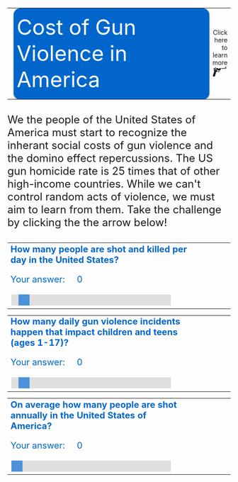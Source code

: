 <style>
.body {
  font-family: 'Courier New', monospace;
}

.banner{
width:100%;
height: 200px;
margin:7px auto;
-moz-box-shadow: 0 1px 3px rgba(0,0,0,0.5);
-webkit-box-shadow: 0 1px 3px rgba(0,0,0,0.5);
-moz-border-radius: 15px;
-webkit-border-radius: 15px;

}

.banner0{ background: #0066cc  url(banner0.png) no-repeat center left;
 }
  
.cells {
  fill: #bf3737;
}

.label {
  text-anchor: start;
  font: 24px sans-serif;
}
 
 .slidecontainer {
  width: 90%; /* Width of the outside container */
}

/* The slider itself */
.slider {
  -webkit-appearance: none;  /* Override default CSS styles */
  appearance: none;
  width: 100%; /* Full-width */
  height: 25px; /* Specified height */
  background: #d3d3d3; /* Grey background */
  outline: none; /* Remove outline */
  opacity: 0.7; /* Set transparency (for mouse-over effects on hover) */
  -webkit-transition: .2s; /* 0.2 seconds transition on hover */
  transition: opacity .2s;
}

/* Mouse-over effects */
.slider:hover {
  opacity: 1; /* Fully shown on mouse-over */
}

/* The slider handle (use -webkit- (Chrome, Opera, Safari, Edge) and -moz- (Firefox) to override default look) */
.slider::-webkit-slider-thumb {
  -webkit-appearance: none; /* Override default look */
  appearance: none;
  width: 25px; /* Set a specific slider handle width */
  height: 25px; /* Slider handle height */
  background: #0066cc; /* Green background */
  cursor: pointer; /* Cursor on hover */
}

.slider::-moz-range-thumb {
  width: 25px; /* Set a specific slider handle width */
  height: 25px; /* Slider handle height */
  background: #04AA6D; /* Green background */
  cursor: pointer; /* Cursor on hover */
}

.button {
  transition-duration: 0.4s;
}

.button:hover {
  background-color: #4CAF50; /* Green */
  color: white;
}

.button2 {
  background-color: white; 
  color: black; 
  border: 2px solid #008CBA;
}

.button2:hover {
  background-color: #008CBA;
  color: white;
}

</style>
<script>
    
function updateAnswer(questionNumber){
  var slider = document.getElementById("range" + questionNumber);
  var output = document.getElementById("your-answer" + questionNumber);
  var btn1 = document.getElementById("btn" + questionNumber);
  
  btn1.style.display="block";
  output.innerHTML = slider.value;
}
</script>

<table>
<tr>
<td><img src="images.png"></td>
<td style="vertical-align: middle;" class="banner banner0">
    <font size="10" color="#ffffff">Cost of Gun Violence in America </font>
</td>
  <td colspan="3" align="right">Click here to learn more <img src="image2.png"></td>
</tr>
</table>

<div><br></div>
<div style="line-weight:8px"><font size="5">We the people of the United States of America must start to recognize the inherant social costs of gun violence and the domino effect repercussions. The US gun homicide rate is 25 times that of other high-income countries. While we can't control random acts of violence, we must aim to learn from them. Take the challenge by clicking the the arrow below!</font>
</div>
<div><br></div>

<!-- QUESTION #1 -->

<table border="0">
<tr>
<td style="vertical-align: top;" width="400px">
 <div style="color:#0066cc;font-size:20px;vertical-align: top;"><b>How many people are shot and killed per day in the United States?</b></div> 
 <div id="q1_slider_answer">
    <p style="color:#0066cc;font-size:20px;">Your answer: &nbsp;&nbsp;&nbsp; 
    <span id="your-answer1" style="color:#0066cc;font-size:20px;">0</span>&nbsp;&nbsp;&nbsp;
    <button id="btn1" class="button2" onclick="update(Math.floor(316),'1');" style="display:none;">Lock in my answer!</button></p> 
 </div>
 <div class="slidecontainer" id="question1" onclick="updateAnswer(1);" style="white-space: nowrap;">
   <input type="range" min="1" max="1000" value="50" class="slider" id="range1">
 </div> 
</td>
<td style="vertical-align: top;text-align: center;" >
    <svg id="svg1" width="450" height="300"></svg>
</td>
<td>

<span id="explaindesc1" style="display: none;"> 
<font size="4" style="text-align: center;">When we breakdown the 316 daily deaths, we see the extent of the impact of normalizing gun ownership has : </font>
</span>
<ul id="explain1" style="display: none;">
  <li>106 people are shot and killed</li>
  <li>210 survive gunshot injuries</li>
  <li>95 are intentionally shot by someone else and survive</li>
  <li>39 are murdered</li>
  <li>64 die from gun suicide</li>
  <li>10 survive an attempted gun suicide</li>
  <li>1 is killed unintentionally</li>
  <li>90 are shot unintentionally and survive</li>
  <li>1 is killed by legal intervention*</li>
  <li>4 are shot by legal intervention and survive</li>
  <li>1 died but the intent was unknown</li>
  <li>12 are shot and survive but the intent was unknown</li>
</ul>
</td>
</tr>
</table>

<table border="0">
<tr>
<td style="vertical-align: top;" width="400px">
 <div style="color:#0066cc;font-size:20px;vertical-align: top;"><b>How many daily gun violence incidents happen that impact children and teens (ages 1-17)?</b></div> 
 <div id="q1_slider_answer">
    <p style="color:#0066cc;font-size:20px;">Your answer: &nbsp;&nbsp;&nbsp; 
    <span id="your-answer2" style="color:#0066cc;font-size:20px;">0</span>&nbsp;&nbsp;&nbsp;
    <button id="btn2" class="button2" onclick="update(Math.floor(22),'2');" style="display:none;">Lock in my answer!</button></p> 
 </div>
 <div class="slidecontainer" id="question2" onclick="updateAnswer(2);" style="white-space: nowrap;">
   <input type="range" min="1" max="1000" value="50" class="slider" id="range2">
 </div> 
</td>
<td style="vertical-align: top;text-align: center;" >
    <svg id="svg2" width="450" height="300"></svg>
</td>
<td>

<span id="explaindesc2" style="display: none;"> 
<font size="4" style="text-align: center;">Every day, 22 children and teens (1-17) are shot in the United States. Among those: </font>
</span>
<ul id="explain2" style="display: none;">
  <li>5 die from gun violence</li>
  <li>2 are murdered</li>
  <li>17 children and teens survive gunshot injuries</li>
  <li>8 are intentionally shot by someone else and survive</li>
  <li>2 children and teens either die from gun suicide or survive an attempted gun suicide</li>
  <li>8 children and teens are unintentionally shot</li>
</ul>
</td>
</tr>
</table>

<table border="0">
<tr>
<td style="vertical-align: top;" width="400px">
 <div style="color:#0066cc;font-size:20px;vertical-align: top;"><b>On average how many people are shot annually in the United States of America? </b></div> 
 <div id="q1_slider_answer">
    <p style="color:#0066cc;font-size:20px;">Your answer: &nbsp;&nbsp;&nbsp; 
    <span id="your-answer3" style="color:#0066cc;font-size:20px;">0</span>&nbsp;&nbsp;&nbsp;
    <button id="btn3" class="button2" onclick="update(Math.floor(115551),'3');" style="display:none;">Lock in my answer!</button></p> 
 </div>
 <div class="slidecontainer" id="question3" onclick="updateAnswer(3);" style="white-space: nowrap;">
   <input type="range" min="1" max="200000" value="50" class="slider" id="range3">
 </div> 
</td>
<td style="vertical-align: top;text-align: center;" >
    <svg id="svg3" width="450" height="800"></svg>
</td>
<td style="vertical-align: top;">
<span id="explaindesc3" style="display: none;"> 
<font size="4" style="text-align: center;">Every year, 115,551 people are shot. Among those: </font>
</span>
<ul id="explain3" style="display: none;">
  <li>1,663 children and teens die from gun violence</li>
  <li>864 are murdered</li>
  <li>6,294 children and teens survive gunshot injuries</li>
  <li>2,788 are intentionally shot by someone else and survive</li>
  <li>662 die from gun suicide</li>
  <li>166 survive an attempted gun suicide</li>
  <li>10 are killed by legal intervention</li>
  <li>101 are shot by legal intervention and survive</li>
  <li>89 are killed unintentionally</li>
  <li>38 die but the intent was unknown</li>
  <li>380 are and survive shot but the intent is unknown</li>
</ul>
</td>
</tr>
</table>
 
<script src="//d3js.org/d3.v3.min.js"></script>
<script>



function update(n1, question_number) {

  
  var formatNumber = d3.format(",d");

var svg = d3.select("#svg" + question_number);

var width = +svg.attr("width"),
    height = +svg.attr("height");

var groupSpacing = 3,
    cellSpacing = 1,
    cellSize = Math.floor((width - 11 * groupSpacing) / 100) - cellSpacing,
    offset = Math.floor((width - 100 * cellSize - 90 * cellSpacing - 11 * groupSpacing) / 2);

var updateDuration = 125,
    updateDelay = updateDuration / 500;

var cell = svg.append("g")
    .attr("class", "cells")
    .attr("transform", "translate(" + offset + "," + (offset + 30) + ")")
  .selectAll("rect");

var label = svg.append("text")
    .attr("class", "label");
  
  var explanation = document.getElementById("explain" + question_number);
  var description = document.getElementById("explaindesc" + question_number);

  explanation.style.display="block";
  description.style.display="block";

  var n0 = cell.size();

  cell = cell
      .data(d3.range(n1));

  cell.exit().transition()
      .delay(function(d, i) { return (n0 - i) * updateDelay; })
      .duration(updateDuration)
      .attr("width", 0)
      .remove();

  cell.enter().append("rect")
      .attr("width", 0)
      .attr("height", cellSize)
      .attr("x", function(i) {
        var x0 = Math.floor(i / 100) % 10, x1 = Math.floor(i % 10);
        return groupSpacing * x0 + (cellSpacing + cellSize) * (x1 + x0 * 10);
      })
      .attr("y", function(i) {
        var y0 = Math.floor(i / 1000), y1 = Math.floor(i % 100 / 10);
        return groupSpacing * y0 + (cellSpacing + cellSize) * (y1 + y0 * 10);
      })
    .transition()
      .delay(function(d, i) { return (i - n0) * updateDelay; })
      .duration(updateDuration)
      .attr("width", cellSize);

  label
      .attr("x", offset + groupSpacing)
      .attr("y", offset + groupSpacing)
      .attr("dy", ".71em")
    .transition()
      .duration(Math.abs(n1 - n0) * updateDelay + updateDuration / 2)
      .ease("linear")
      .tween("text", function() {
        var i = d3.interpolateNumber(n0, n1);
        return function(t) {
          this.textContent = formatNumber(Math.round(i(t)));
        };
      });
}

d3.select(self.frameElement).style("height", height + "px");

</script>
